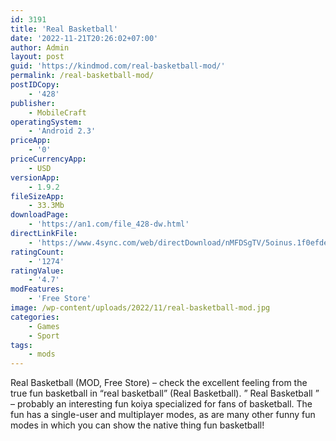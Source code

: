 ```yaml
---
id: 3191
title: 'Real Basketball'
date: '2022-11-21T20:26:02+07:00'
author: Admin
layout: post
guid: 'https://kindmod.com/real-basketball-mod/'
permalink: /real-basketball-mod/
postIDCopy:
    - '428'
publisher:
    - MobileCraft
operatingSystem:
    - 'Android 2.3'
priceApp:
    - '0'
priceCurrencyApp:
    - USD
versionApp:
    - 1.9.2
fileSizeApp:
    - 33.3Mb
downloadPage:
    - 'https://an1.com/file_428-dw.html'
directLinkFile:
    - 'https://www.4sync.com/web/directDownload/nMFDSgTV/5oinus.1f0efde85674dcaa5a8bcf5d91763681'
ratingCount:
    - '1274'
ratingValue:
    - '4.7'
modFeatures:
    - 'Free Store'
image: /wp-content/uploads/2022/11/real-basketball-mod.jpg
categories:
    - Games
    - Sport
tags:
    - mods
---
```


Real Basketball (MOD, Free Store) – check the excellent feeling from the true fun basketball in “real basketball” (Real Basketball). ” Real Basketball ” – probably an interesting fun koiya specialized for fans of basketball. The fun has a single-user and multiplayer modes, as are many other funny fun modes in which you can show the native thing fun basketball!